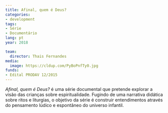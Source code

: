 ```yaml
---
title: Afinal, quem é Deus?
categories:
- development
tags:
- Série
- Documentário
lang: pt
year: 2018

team:
  director: Thais Fernandes
media:
  image: https://cldup.com/PyBoPnfTy0.jpg
funds:
- Edital PRODAV 12/2015
---
```


_Afinal, quem é Deus?_ é uma série documental que pretende explorar a visão das crianças sobre espiritualidade. Fugindo de uma narrativa didática sobre ritos e liturgias, o objetivo da série é construir entendimentos através do pensamento lúdico e espontâneo do universo infantil.
